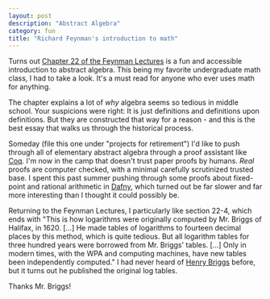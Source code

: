 ```yaml
---
layout: post
description: "Abstract Algebra"
category: fun
title: "Richard Feynman's introduction to math"
---
```


Turns out [Chapter 22 of the Feynman
Lectures](http://www.feynmanlectures.caltech.edu/I_22.html) is a fun
and accessible introduction to abstract algebra. This being my
favorite undergraduate math class, I had to take a look. It's a must
read for anyone who ever uses math for anything.

The chapter explains a lot of _why_ algebra seems so tedious in middle
school. Your suspicions were right: It is just definitions and
definitions upon definitions. But they are constructed that way for a
reason - and this is the best essay that walks us through the
historical process.

Someday (file this one under "projects for retirement") I'd like to
push through all of elementary abstract algebra through a proof
assistant like [Coq](http://en.wikipedia.org/wiki/Coq). I'm now in the
camp that doesn't trust paper proofs by humans. *Real* proofs are
computer checked, with a minimal carefully scrutinized trusted base. I
spent this past summer pushing through some proofs about fixed-point
and rational arithmetic in
[Dafny](http://research.microsoft.com/en-us/projects/dafny/), which
turned out be far slower and far more interesting than I thought it
could possibly be.

Returning to the Feynman Lectures, I particularly like section 22-4,
which ends with "This is how logarithms were originally computed by
Mr. Briggs of Halifax, in 1620.  \[...\] He made tables of logarithms
to fourteen decimal places by this method, which is quite tedious. But
all logarithm tables for three hundred years were borrowed from
Mr. Briggs' tables. \[...\] Only in modern times, with the WPA and
computing machines, have new tables been independently computed." I
had never heard of [Henry
Briggs](http://en.wikipedia.org/wiki/Henry_Briggs_%28mathematician%29)
before, but it turns out he published the original log tables.

Thanks Mr. Briggs!

